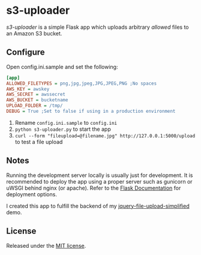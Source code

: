 # s3-uploader

*s3-uploader* is a simple Flask app which uploads arbitrary *allowed* files to an Amazon S3 bucket.

## Configure

Open config.ini.sample and set the following:

```ini
[app]
ALLOWED_FILETYPES = png,jpg,jpeg,JPG,JPEG,PNG ;No spaces
AWS_KEY = awskey
AWS_SECRET = awssecret
AWS_BUCKET = bucketname
UPLOAD_FOLDER = /tmp/
DEBUG = True ;Set to false if using in a production environment

```

1. Rename `config.ini.sample` to `config.ini`
2. `python s3-uploader.py` to start the app
3. `curl --form "fileupload=@filename.jpg" http://127.0.0.1:5000/upload` to test a file upload

## Notes

Running the development server locally is usually just for development. It is recommended to deploy
the app using a proper server such as gunicorn or uWSGI behind nginx (or apache). Refer to the 
[Flask Documentation](http://flask.pocoo.org/docs/deploying/) for deployment options.

I created this app to fulfill the backend of my 
[jquery-file-upload-simplified](https://github.com/alfg/jquery-file-upload-simplified) demo.


## License
Released under the [MIT license](http://www.opensource.org/licenses/MIT).
